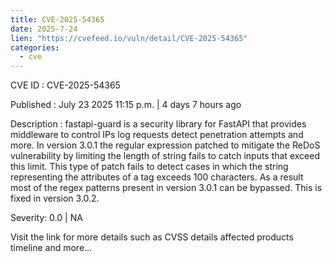 ```yaml
--- 
title: CVE-2025-54365
date: 2025-7-24
lien: "https://cvefeed.io/vuln/detail/CVE-2025-54365"
categories:
  - cve
---
```


CVE ID : CVE-2025-54365

Published :  July 23
2025
11:15 p.m. | 4 days
7 hours ago

Description : fastapi-guard is a security library for FastAPI that provides middleware to control IPs
log requests
detect penetration attempts and more. In version 3.0.1
the regular expression patched to mitigate the ReDoS vulnerability by limiting the length of string fails to catch inputs that exceed this limit. This type of patch fails to detect cases in which the string representing the attributes of a  tag exceeds 100 characters. As a result
most of the regex patterns present in version 3.0.1 can be bypassed. This is fixed in version 3.0.2.

Severity: 0.0 | NA

Visit the link for more details
such as CVSS details
affected products
timeline
and more...

